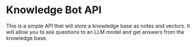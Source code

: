 # Knowledge Bot API

This is a simple API that will store a knowledge base as notes and vectors. It will allow you to ask questions to an LLM model and get answers from the knowledge base.
